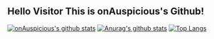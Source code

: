 ## Hello Visitor This is onAuspicious's Github!

[![onAuspicious's github stats](https://github-readme-stats.vercel.app/api?username=onAuspicious&theme=graywhite)](https://github.com/onAuspicious/github-readme-stats)
[![Anurag's github stats](https://github-readme-stats.vercel.app/api?username=username)](https://github.com/anuraghazra/github-readme-stats)
[![Top Langs](https://github-readme-stats.vercel.app/api/top-langs/?username=onAuspicious&theme=graywhite)](https://github.com/onAuspicious/github-readme-stats)
